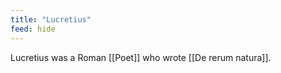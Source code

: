 ```yaml
---
title: "Lucretius"
feed: hide
---
```


Lucretius was a Roman [[Poet]] who wrote [[De rerum natura]]. 
